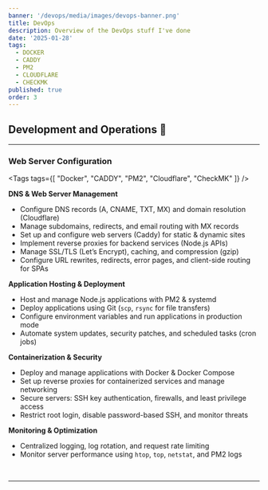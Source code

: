 ```yaml
---
banner: '/devops/media/images/devops-banner.png'
title: DevOps
description: Overview of the DevOps stuff I've done
date: '2025-01-28'
tags:
  - DOCKER
  - CADDY
  - PM2
  - CLOUDFLARE
  - CHECKMK
published: true
order: 3
---
```


<script>

  import Tags from '../lib/components/Tags.svelte'
</script>

## Development and Operations 🐋

<hr />

### **Web Server Configuration**

<Tags tags={[
"Docker", "CADDY", "PM2", "Cloudflare", "CheckMK"
]} />

**DNS & Web Server Management**

- Configure DNS records (A, CNAME, TXT, MX) and domain resolution (Cloudflare)
- Manage subdomains, redirects, and email routing with MX records
- Set up and configure web servers (Caddy) for static & dynamic sites
- Implement reverse proxies for backend services (Node.js APIs)
- Manage SSL/TLS (Let’s Encrypt), caching, and compression (gzip)
- Configure URL rewrites, redirects, error pages, and client-side routing for SPAs

**Application Hosting & Deployment**

- Host and manage Node.js applications with PM2 & systemd
- Deploy applications using Git (`scp`, `rsync` for file transfers)
- Configure environment variables and run applications in production mode
- Automate system updates, security patches, and scheduled tasks (cron jobs)

**Containerization & Security**

- Deploy and manage applications with Docker & Docker Compose
- Set up reverse proxies for containerized services and manage networking
- Secure servers: SSH key authentication, firewalls, and least privilege access
- Restrict root login, disable password-based SSH, and monitor threats

**Monitoring & Optimization**

- Centralized logging, log rotation, and request rate limiting
- Monitor server performance using `htop`, `top`, `netstat`, and PM2 logs

<br />

---
